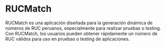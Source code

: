 # RUCMatch
RUCMatch es una aplicación diseñada para la generación dinámica de números de RUC peruanos, especialmente para realizar pruebas o testing. Con RUCMatch, los usuarios pueden obtener rápidamente un número de RUC válidos para uso en pruebas o testing de aplicaciones.
